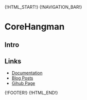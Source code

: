 {!HTML_START!}
{!NAVIGATION_BAR!}

# CoreHangman

## Intro 

## Links

* [Documentation](./doxygen/index.html)
* [Blog Posts](./posts/)
* [Gihub Page](https://www.github.com/AmazingCow-Game-Core/CoreHangman/)


{!FOOTER!}
{!HTML_END!}
